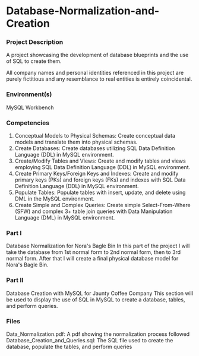 # Database-Normalization-and-Creation

### Project Description
A project showcasing the development of database blueprints and the use of SQL to create them.

All company names and personal identities referenced in this project are purely fictitious and any resemblance to real entities is entirely coincidental.

### Environment(s)

MySQL Workbench

### Competencies
1. Conceptual Models to Physical Schemas: Create conceptual data models and translate them into physical schemas.
2. Create Databases: Create databases utilizing SQL Data Definition Language (DDL) in MySQL environment.
3. Create/Modify Tables and Views: Create and modify tables and views employing SQL Data Definition Language (DDL) in MySQL environment.
4. Create Primary Keys/Foreign Keys and Indexes: Create and modify primary keys (PKs) and foreign keys (FKs) and indexes with SQL Data Definition Language (DDL) in MySQL environment.
5. Populate Tables: Populate tables with insert, update, and delete using DML in the MySQL environment.
6. Create Simple and Complex Queries: Create simple Select-From-Where (SFW) and complex 3+ table join queries with Data Manipulation Language (DML) in MySQL environment.

### Part I
Database Normalization for Nora's Bagle Bin
In this part of the project I will take the database from 1st normal form to 2nd normal form, then to 3rd normal form. After that I will create a final physical database model for Nora's Bagle Bin. 

### Part II
Database Creation with MySQL for Jaunty Coffee Company
This section will be used to display the use of SQL in MySQL to create a database, tables, and perform queries.  

### Files
Data_Normalization.pdf: A pdf showing the normalization process followed
Database_Creation_and_Queries.sql: The SQL file used to create the database, populate the tables, and perform queries
